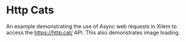 # Http Cats

An example demonstrating the use of Async web requests in Xilem to access the <https://http.cat/> API.
This also demonstrates image loading.
